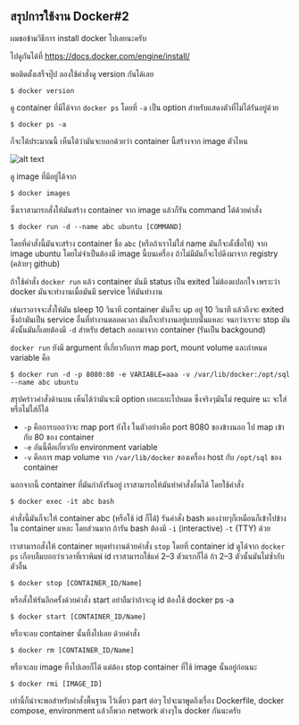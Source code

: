 ## สรุปการใช้งาน Docker#2
ผมขอข้ามวิธีการ install docker ไปเลยนะครับ 

ไปดูกันได้ที่ https://docs.docker.com/engine/install/

พอติดตั้งเสร็จปุ๊ป ลองใช้คำสั่งดู version กันได้เลย
```
$ docker version
```

ดู container ที่มีได้จาก `docker ps` โดยที่ `-a` เป็น option สำหรับแสดงตัวที่ไม่ได้รันอยู่ด้วย
```
$ docker ps -a
```

ก็จะได้ประมาณนี้ เห็นได้ว่ามันจะบอกด้วยว่า container นี้สร้างจาก image ตัวไหน

![alt text](http://)

ดู image ที่มีอยู่ได้จาก
```
$ docker images
```

ซึ่งเราสามารถสั่งให้มันสร้าง container จาก image แล้วก็รัน command ได้ด้วยคำสั่ง
```
$ docker run -d --name abc ubuntu [COMMAND]
```

โดยที่คำสั่งนี้มันจะสร้าง container ชื่อ `abc` (หรือถ้าเราไม่ใส่ name มันก็จะตั้งชื่อให้) จาก image ubuntu โดยไม่จำเป็นต้องมี image นี้บนเครื่อง ถ้าไม่มีมันก็จะไปดึงมาจาก registry (คล้ายๆ github)

ถ้าใช้คำสั่ง `docker run` แล้ว container มันมี status เป็น exited ไม่ต้องแปลกใจ เพราะว่า docker มันจะทำงานเมื่อมันมี service ให้มันทำงาน

เช่นเราอาจจะสั่งให้มัน sleep 10 วินาที container มันก็จะ up อยู่ 10 วินาที แล้วถึงจะ exited ซึ่งถ้ามันเป็น service อื่นที่ทำงานตลอดเวลา มันก็จะทำงานอยู่แบบนั้นแหละ จนกว่าเราจะ stop มัน ดังนั้นมันก็เลยต้องมี `-d` สำหรับ detach ออกมาจาก container (รันเป็น backgound)

`docker run` ยังมี argument ที่เกี่ยวกับการ map port, mount volume และกำหนด variable คือ
```
$ docker run -d -p 8080:80 -e VARIABLE=aaa -v /var/lib/docker:/opt/sql --name abc ubuntu
```
สรุปคร่าวคำสั่งด้านบน เห็นได้ว่ามันจะมี option เยอะแยะไปหมด ซึ่งจริงๆมันไม่ require นะ จะใส่หรือไม่ใส่ก็ได้
- `-p` คือการบอกว่าจะ map port ยังไง ในตัวอย่างคือ port 8080 ของข้างนอก ไป map เข้ากับ 80 ของ container
- `-e` อันนี้คือเกี่ยวกับ environment variable
- `-v` คือการ map volume จาก `/var/lib/docker` ของเครื่อง host กับ `/opt/sql` ของ container



นอกจากนี้ container ที่มันกำลังรันอยู่ เราสามารถให้มันทำคำสั่งอื่นได้ โดยใช้คำสั่ง
```
$ docker exec -it abc bash
```

คำสั่งนี้มันก็จะให้ container abc (หรือใช้ id ก็ได้) รันคำสั่ง bash มองง่ายๆก็เหมือนก็เข้าไปข้างใน container แหละ โดยส่วนมาก ถ้ารัน bash ต้องมี `-i` (interactive) `-t` (TTY) ด้วย

เราสามารถสั่งให้ container หยุดทำงานด้วยคำสั่ง `stop` โดยที่ container id ดูได้จาก `docker ps` เกือบลืมบอกว่าเวลาที่เราพิมพ์ id เราสามารถใช้แค่ 2–3 ตัวแรกก็ได้ ถ้า 2–3 ตัวนั้นมันไม่ซ้ำกับตัวอื่น
```
$ docker stop [CONTAINER_ID/Name]
```

หรือสั่งให้รันอีกครั้งด้วยคำสั่ง start อย่าลืมว่าถ้าจะดู id ต้องใช้ docker ps -a
```
$ docker start [CONTAINER_ID/Name]
```

หรือจะลบ container นั้นทิ้งไปเลย ด้วยคำสั่ง
```
$ docker rm [CONTAINER_ID/Name]
```

หรือจะลบ image ทิ้งไปเลยก็ได้ แต่ต้อง stop container ที่ใช้ image นั้นอยู่ก่อนนะ
```
$ docker rmi [IMAGE_ID]
```

เท่านี้ก็น่าจะพอสำหรับคำสั่งพื้นฐาน ไว้เดี๋ยว part ต่อๆ ไปจะมาพูดถึงเรื่อง Dockerfile, docker compose, environment แล้วก็พวก network ต่างๆใน docker กันนะครับ

